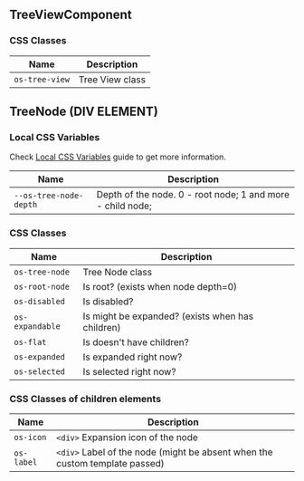 ## TreeViewComponent

### CSS Classes
| Name                            | Description                                         |
| ------------------------------- | --------------------------------------------------- |
| `os-tree-view`                  | Tree View class                                     |

## TreeNode (DIV ELEMENT)

### Local CSS Variables

Check [Local CSS Variables](https://github.com/dreyliky/ngx-os/blob/master/src/app/library/docs/guides/local-css-variables.md) guide to get more information.

| Name                            | Description                                                             |
| ------------------------------- | ----------------------------------------------------------------------- |
| `--os-tree-node-depth`          | Depth of the node. 0 - root node; 1 and more - child node;              |

### CSS Classes

| Name                            | Description                                         |
| ------------------------------- | --------------------------------------------------- |
| `os-tree-node`                  | Tree Node class                                     |
| `os-root-node`                  | Is root? (exists when node depth=0)                 |
| `os-disabled`                   | Is disabled?                                        |
| `os-expandable`                 | Is might be expanded? (exists when has children)    |
| `os-flat`                       | Is doesn't have children?                           |
| `os-expanded`                   | Is expanded right now?                              |
| `os-selected`                   | Is selected right now?                              |

### CSS Classes of children elements

| Name                            | Description                                                                 |
| ------------------------------- | --------------------------------------------------------------------------- |
| `os-icon`                       | `<div>` Expansion icon of the node                                          |
| `os-label`                      | `<div>` Label of the node (might be absent when the custom template passed) |
